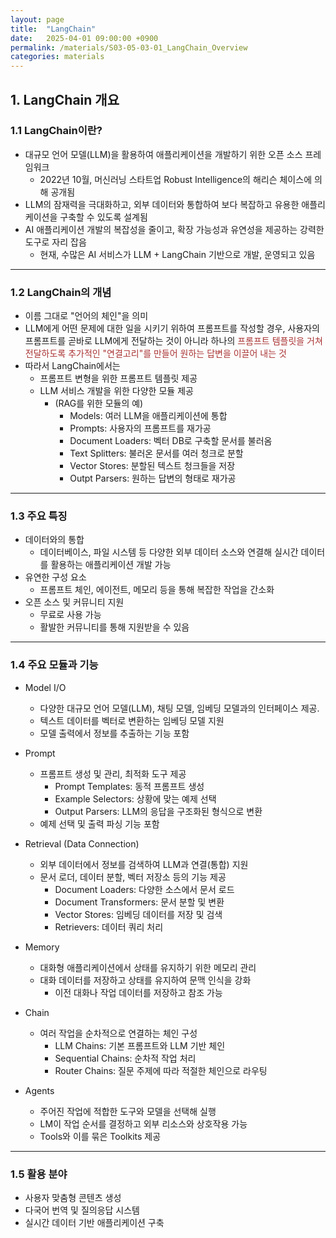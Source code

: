 ```yaml
---
layout: page
title:  "LangChain"
date:   2025-04-01 09:00:00 +0900
permalink: /materials/S03-05-03-01_LangChain_Overview
categories: materials
---
```


## 1. LangChain 개요
### 1.1 LangChain이란?
- 대규모 언어 모델(LLM)을 활용하여 애플리케이션을 개발하기 위한 오픈 소스 프레임워크
    - 2022년 10월, 머신러닝 스타트업 Robust Intelligence의 해리슨 체이스에 의해 공개됨
- LLM의 잠재력을 극대화하고, 외부 데이터와 통합하여 보다 복잡하고 유용한 애플리케이션을 구축할 수 있도록 설계됨
- AI 애플리케이션 개발의 복잡성을 줄이고, 확장 가능성과 유연성을 제공하는 강력한 도구로 자리 잡음
    - 현재, 수많은 AI 서비스가 LLM + LangChain 기반으로 개발, 운영되고 있음

---

### 1.2 LangChain의 개념

- 이름 그대로 "언어의 체인"을 의미
- LLM에게 어떤 문제에 대한 일을 시키기 위하여 프롬프트를 작성할 경우, 사용자의 프롬프트를 곧바로 LLM에게 전달하는 것이 아니라 하나의 <span style="color: #AA3333">프롬프트 템플릿을 거쳐 전달하도록 추가적인 "연결고리"를 만들어 원하는 답변을 이끌어 내는 것</span>
- 따라서 LangChain에서는 
    - 프롬프트 변형을 위한 프롬프트 템플릿 제공
    - LLM 서비스 개발을 위한 다양한 모듈 제공
        - (RAG를 위한 모듈의 예)
            - Models: 여러 LLM을 애플리케이션에 통합
            - Prompts: 사용자의 프롬프트를 재가공
            - Document Loaders: 벡터 DB로 구축할 문서를 불러옴
            - Text Splitters: 불러온 문서를 여러 청크로 분할
            - Vector Stores: 분할된 텍스트 청크들을 저장
            - Outpt Parsers: 원하는 답변의 형태로 재가공

---

### 1.3 주요 특징
- 데이터와의 통합
    - 데이터베이스, 파일 시스템 등 다양한 외부 데이터 소스와 연결해 실시간 데이터를 활용하는 애플리케이션 개발 가능
- 유연한 구성 요소
    - 프롬프트 체인, 에이전트, 메모리 등을 통해 복잡한 작업을 간소화
- 오픈 소스 및 커뮤니티 지원
    - 무료로 사용 가능
    - 활발한 커뮤니티를 통해 지원받을 수 있음

---

### 1.4 주요 모듈과 기능

- Model I/O
    - 다양한 대규모 언어 모델(LLM), 채팅 모델, 임베딩 모델과의 인터페이스 제공.
    - 텍스트 데이터를 벡터로 변환하는 임베딩 모델 지원
    - 모델 출력에서 정보를 추출하는 기능 포함

- Prompt
    - 프롬프트 생성 및 관리, 최적화 도구 제공
        - Prompt Templates: 동적 프롬프트 생성
        - Example Selectors: 상황에 맞는 예제 선택
        - Output Parsers: LLM의 응답을 구조화된 형식으로 변환
    - 예제 선택 및 출력 파싱 기능 포함

- Retrieval (Data Connection)
    - 외부 데이터에서 정보를 검색하여 LLM과 연결(통합) 지원
    - 문서 로더, 데이터 분할, 벡터 저장소 등의 기능 제공
        - Document Loaders: 다양한 소스에서 문서 로드
        - Document Transformers: 문서 분할 및 변환
        - Vector Stores: 임베딩 데이터를 저장 및 검색
        - Retrievers: 데이터 쿼리 처리

- Memory
    - 대화형 애플리케이션에서 상태를 유지하기 위한 메모리 관리
    - 대화 데이터를 저장하고 상태를 유지하여 문맥 인식을 강화
        - 이전 대화나 작업 데이터를 저장하고 참조 가능

- Chain
    - 여러 작업을 순차적으로 연결하는 체인 구성
        - LLM Chains: 기본 프롬프트와 LLM 기반 체인
        - Sequential Chains: 순차적 작업 처리
        - Router Chains: 질문 주제에 따라 적절한 체인으로 라우팅

- Agents
    - 주어진 작업에 적합한 도구와 모델을 선택해 실행
    - LM이 작업 순서를 결정하고 외부 리소스와 상호작용 가능
    - Tools와 이를 묶은 Toolkits 제공

---

### 1.5 활용 분야

- 사용자 맞춤형 콘텐츠 생성
- 다국어 번역 및 질의응답 시스템
- 실시간 데이터 기반 애플리케이션 구축
